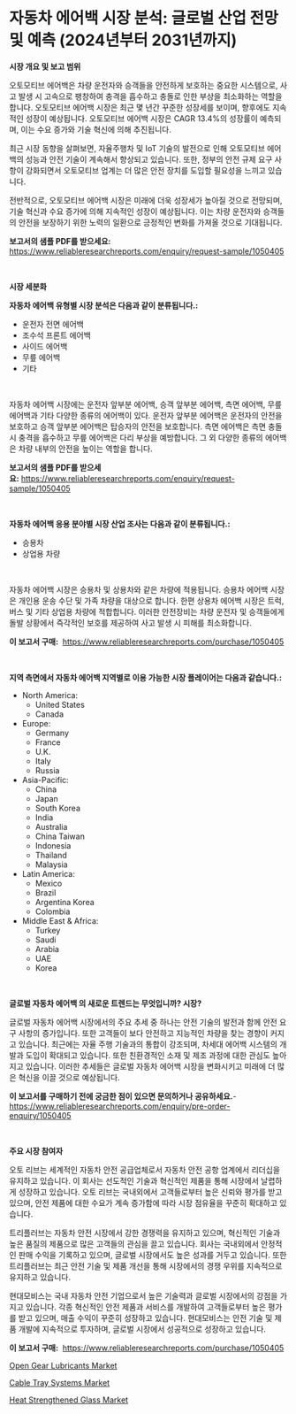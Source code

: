 <p><h1>자동차 에어백 시장 분석: 글로벌 산업 전망 및 예측 (2024년부터 2031년까지)</h1></p><p><strong>시장 개요 및 보고 범위</strong></p>
<p><p>오토모티브 에어백은 차량 운전자와 승객들을 안전하게 보호하는 중요한 시스템으로, 사고 발생 시 고속으로 팽창하여 충격을 흡수하고 충돌로 인한 부상을 최소화하는 역할을 합니다. 오토모티브 에어백 시장은 최근 몇 년간 꾸준한 성장세를 보이며, 향후에도 지속적인 성장이 예상됩니다. 오토모티브 에어백 시장은 CAGR 13.4%의 성장률이 예측되며, 이는 수요 증가와 기술 혁신에 의해 추진됩니다.</p><p>최근 시장 동향을 살펴보면, 자율주행차 및 IoT 기술의 발전으로 인해 오토모티브 에어백의 성능과 안전 기술이 계속해서 향상되고 있습니다. 또한, 정부의 안전 규제 요구 사항이 강화되면서 오토모티브 업계는 더 많은 안전 장치를 도입할 필요성을 느끼고 있습니다.</p><p>전반적으로, 오토모티브 에어백 시장은 미래에 더욱 성장세가 높아질 것으로 전망되며, 기술 혁신과 수요 증가에 의해 지속적인 성장이 예상됩니다. 이는 차량 운전자와 승객들의 안전을 보장하기 위한 노력의 일환으로 긍정적인 변화를 가져올 것으로 기대됩니다.</p></p>
<p><strong>보고서의 샘플 PDF를 받으세요:</strong> <a href="https://www.reliableresearchreports.com/enquiry/request-sample/1050405">https://www.reliableresearchreports.com/enquiry/request-sample/1050405</a></p>
<p>&nbsp;</p>
<p><strong>시장 세분화</strong></p>
<p><strong>자동차 에어백 유형별 시장 분석은 다음과 같이 분류됩니다.:</strong></p>
<p><ul><li>운전자 전면 에어백</li><li>조수석 프론트 에어백</li><li>사이드 에어백</li><li>무릎 에어백</li><li>기타</li></ul></p>
<p>&nbsp;</p>
<p><p>자동차 에어백 시장에는 운전자 앞부분 에어백, 승객 앞부분 에어백, 측면 에어백, 무릎 에어백과 기타 다양한 종류의 에어백이 있다. 운전자 앞부분 에어백은 운전자의 안전을 보호하고 승객 앞부분 에어백은 탑승자의 안전을 보호합니다. 측면 에어백은 측면 충돌 시 충격을 흡수하고 무릎 에어백은 다리 부상을 예방합니다. 그 외 다양한 종류의 에어백은 차량 내부의 안전을 높이는 역할을 합니다.</p></p>
<p><strong>보고서의 샘플 PDF를 받으세요:</strong>&nbsp;<a href="https://www.reliableresearchreports.com/enquiry/request-sample/1050405">https://www.reliableresearchreports.com/enquiry/request-sample/1050405</a></p>
<p>&nbsp;</p>
<p><strong> 자동차 에어백 응용 분야별 시장 산업 조사는 다음과 같이 분류됩니다.:</strong></p>
<p><ul><li>승용차</li><li>상업용 차량</li></ul></p>
<p>&nbsp;</p>
<p><p>자동차 에어백 시장은 승용차 및 상용차와 같은 차량에 적용됩니다. 승용차 에어백 시장은 개인용 운송 수단 및 가족 차량을 대상으로 합니다. 한편 상용차 에어백 시장은 트럭, 버스 및 기타 상업용 차량에 적합합니다. 이러한 안전장비는 차량 운전자 및 승객들에게 돌발 상황에서 즉각적인 보호를 제공하여 사고 발생 시 피해를 최소화합니다.</p></p>
<p><strong>이 보고서 구매:</strong>&nbsp; <a href="https://www.reliableresearchreports.com/purchase/1050405">https://www.reliableresearchreports.com/purchase/1050405</a></p>
<p>&nbsp;</p>
<p><strong>지역 측면에서 자동차 에어백 지역별로 이용 가능한 시장 플레이어는 다음과 같습니다.:</strong></p>
<p><ul>
    <li>
        North America:
        <ul>
            <li>United States</li>
            <li>Canada</li>
        </ul>
    </li>
    <li>
        Europe:
        <ul>
            <li>Germany</li>
            <li>France</li>
            <li>U.K.</li>
            <li>Italy</li>
            <li>Russia</li>
        </ul>
    </li>
    <li>
        Asia-Pacific:
        <ul>
            <li>China</li>
            <li>Japan</li>
            <li>South Korea</li>
            <li>India</li>
            <li>Australia</li>
            <li>China Taiwan</li>
            <li>Indonesia</li>
            <li>Thailand</li>
            <li>Malaysia</li>
        </ul>
    </li>
    <li>
        Latin America:
        <ul>
            <li>Mexico</li>
            <li>Brazil</li>
            <li>Argentina Korea</li>
            <li>Colombia</li>
        </ul>
    </li>
    <li>
        Middle East & Africa:
        <ul>
            <li>Turkey</li>
            <li>Saudi</li>
            <li>Arabia</li>
            <li>UAE</li>
            <li>Korea</li>
        </ul>
    </li>
    </ul></p>
<p>&nbsp;</p>
<p><strong>글로벌 자동차 에어백 의 새로운 트렌드는 무엇입니까? 시장?</strong></p>
<p><p>글로벌 자동차 에어백 시장에서의 주요 추세 중 하나는 안전 기술의 발전과 함께 안전 요구 사항의 증가입니다. 또한 고객들이 보다 안전하고 지능적인 차량을 찾는 경향이 커지고 있습니다. 최근에는 자율 주행 기술과의 통합이 강조되며, 차세대 에어백 시스템의 개발과 도입이 확대되고 있습니다. 또한 친환경적인 소재 및 제조 과정에 대한 관심도 높아지고 있습니다. 이러한 추세들은 글로벌 자동차 에어백 시장을 변화시키고 미래에 더 많은 혁신을 이끌 것으로 예상됩니다.</p></p>
<p><strong>이 보고서를 구매하기 전에 궁금한 점이 있으면 문의하거나 공유하세요.</strong>- <a href="https://www.reliableresearchreports.com/enquiry/pre-order-enquiry/1050405">https://www.reliableresearchreports.com/enquiry/pre-order-enquiry/1050405</a></p>
<p>&nbsp;</p>
<p><strong>주요 시장 참여자</strong></p>
<p><p>오토 리브는 세계적인 자동차 안전 공급업체로서 자동차 안전 공항 업계에서 리더십을 유지하고 있습니다. 이 회사는 선도적인 기술과 혁신적인 제품을 통해 시장에서 날렵하게 성장하고 있습니다. 오토 리브는 국내외에서 고객들로부터 높은 신뢰와 평가를 받고 있으며, 안전 제품에 대한 수요가 계속 증가함에 따라 시장 점유율을 꾸준히 확대하고 있습니다.</p><p>트리플러브는 자동차 안전 시장에서 강한 경쟁력을 유지하고 있으며, 혁신적인 기술과 높은 품질의 제품으로 많은 고객들의 관심을 끌고 있습니다. 회사는 국내외에서 안정적인 판매 수익을 기록하고 있으며, 글로벌 시장에서도 높은 성과를 거두고 있습니다. 또한 트리플러브는 최근 안전 기술 및 제품 개선을 통해 시장에서의 경쟁 우위를 지속적으로 유지하고 있습니다.</p><p>현대모비스는 국내 자동차 안전 기업으로서 높은 기술력과 글로벌 시장에서의 강점을 가지고 있습니다. 각종 혁신적인 안전 제품과 서비스를 개발하여 고객들로부터 높은 평가를 받고 있으며, 매출 수익이 꾸준히 성장하고 있습니다. 현대모비스는 안전 기술 및 제품 개발에 지속적으로 투자하며, 글로벌 시장에서 성공적으로 성장하고 있습니다.</p></p>
<p><strong>이 보고서 구매:</strong>&nbsp;&nbsp;<a href="https://www.reliableresearchreports.com/purchase/1050405">https://www.reliableresearchreports.com/purchase/1050405</a></p>
<p><p><a href="https://github.com/Sinjinluong3e0awx2m195k76/Market-Research-Report-List-1/blob/main/open-gear-lubricants-market.md">Open Gear Lubricants Market</a></p><p><a href="https://github.com/shotows/Market-Research-Report-List-1/blob/main/cable-tray-systems-market.md">Cable Tray Systems Market</a></p><p><a href="https://github.com/beatblasta/Market-Research-Report-List-2/blob/main/heat-strengthened-glass-market.md">Heat Strengthened Glass Market</a></p></p>

